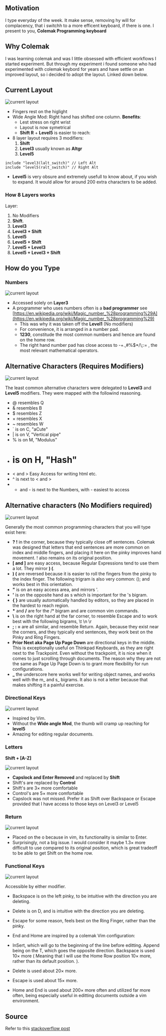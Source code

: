 ## Motivation

I type everyday of the week. It make sense, removing hy will for complacency, that i switchh to a
more efficent keyboard, if there is one. I present to you, **Colemak Programming keyboard**


## Why Colemak

I was learning colemak and was I little obsessed with efficient workflows I started experiment. But
through my experiment i found someone who had experimented with colemak keybord for years and have
settle on an improved layout, so i decided to adopt the layout. Linked down below.


## Current Layout

![current layout](./Images/layout.png)

- Fingers rest on the higlight
- Wide Angle Mod: Right hand has shifted one column. **Benefits**:
   - Lest stress on right wrist
   - Layout is now symetrical
   - **Shift R** + **Level5** is easier to reach:
- 8 layer layout requires 3 modifiers:
   1. **Shift**
   2. **Level3** usually known as **Altgr**
   3. **Level5**

```
include "level3(lalt_switch)" // Left Alt
include "level5(ralt_switch)" // Right Alt
```

- **Level5** is very obsure and extremely usefull to know about, if you wish to expand. It would
allow for around 200 extra characters to be added.


### How 8 Layers works

Layer:
  1. No Modifiers
  2. **Shift**.
  3. **Level3**
  4. **Level3 + Shift**
  5. **Level5**
  6. **Level5 + Shift**
  7. **Level5 + Level3**
  8. **Level5 + Level3 + Shift**


## How do you Type

### Numbers

![current layout](./Images/numbers.png)

- Accessed solely on **Layer3**
- A programmer who uses numbers often is a **bad programmer** see
[https://en.wikipedia.org/wiki/Magic_number_%28programming%29A](https://en.wikipedia.org/wiki/Magic_number_%28programming%29)
   - This was why it was taken off the **Level1** (No modifiers)
   - For convenience, it is arranged in a number pad.
   - **1230**, constitude the most common numbers and hence are found on the home row.
   - The right hand number pad has close access to  -+.,#%$\*/\\;:= , the most relevant mathematical operators.


## Alternative Characters (Requires Modifiers)


![current layout](./Images/alternativecharacters.png)

The least common alternative characters were delegated to **Level3** and **Level5** modifiers. They
were mapped with the followind reasoning.

- @ resembles Q
- & resembles B
- $ resembles Z
- × resembles X
- ~ resembles W
- ` is on C, "aCute"
- | is on V, "Vertical pipe"
- % is on M, "Modulus"
- # is on H, "Hash"
- < and > Easy Access for writing html etc.
- ^ is next to < and >
- + and - is next to the Numbers, with - easiest to access


## Alternative characters (No Modifiers required)

![current layout](./Images/alterntivecharacternom.png)

Generally the most common programming characters that you will type exist here:

- **? !** in the corner, because they typically close off sentences. Colemak was designed that letters that end sentences are more common on index and middle fingers, and placing it here on the pinky improves hand movement. ! also remains on its original position.
- **[ and ]** are easy access, because Regular Expressions tend to use them a lot. They mirror **) (**.
- **) (** are reversed because it is easier to roll the fingers from the pinky to the index finger. The following trigram is also very common: (); and works best in this orientation.
- **"** is on an easy access area, and mirrors '.
- **'** is on the opposite hand as s which is important for the 's bigram.
- **{ }** are usually automatically handled by editors, so they are placed in the hardest to reach region.
- **\*** and **/** are for the /\* bigram and are common vim commands.
- **\\** is on the right hand at the far corner, to resemble Escape and to work best with the following bigrams, \t \n \r
- **; : =** are all similar, and resemble Return. Again, because they exist near the corners, and they typically end sentences, they work best on the Pinky and Ring Fingers.
- **Prior Next aka Page Up Page Down** are directional keys in the middle. This is exceptionally useful on Thinkpad Keyboards, as they are right next to the Trackpoint. Even without the trackpoint, it is nice when it comes to just scrolling through documents. The reason why they are not the same as Page Up Page Down is to grant more flexibility for run configurations.
- **_** the underscore here works well for writing object names, and works well with the m_ and s_ bigrams. It also is not a letter because that makes shifting it a painful exercise.

### Directional Keys

![current layout](./Images/directionalkeys.png)

- Inspired by Vim.
- Without the **Wide angle Mod**, the thumb will cramp up reaching for **level5**
- Amazing for editing regular documents.


### Letters

**Shift + [A-Z]**

![current layout](./Images/letters.png)

- **Capslock and Enter Removed** and replaced by **Shift**
- Shift's are replaced by **Control**
- Shift's are 3× more comfortable
- Control's are 5× more comfortable
- Capslock was not missed. Prefer it as Shift over Backspace or Escape provided that I have access to those keys on Level3 or Level5


### Return


![current layout](./Images/return.png)

- Placed on the o because in vim, its functionality is similar to Enter.
- Surprisingly, not a big issue. I would consider it maybe 1.3× more difficult to use compared to its original position, which is great tradeoff to be able to get Shift on the home row.

### Functional Keys


![current layout](./Images/functionalkeys.png)

Accessible by either modifier.

- Backspace is on the left pinky, to be intuitive with the direction you are deleting.

- Delete is on D, and is intuitive with the direction you are deleting.

- Escape for some reason, feels best on the Ring Finger, rather than the pinky.

- End and Home are inspired by a colemak Vim configuration:

- InSert, which will go to the beginning of the line before editting.
Append being on the T, which goes the opposite direction.
Backspace is used 10× more ( Meaning that I will use the Home Row position 10× more, rather than its default position. ).

- Delete is used about 20× more.

- Escape is used about 15× more.

- Home and End is used about 200× more often and utilized far more often, being especially useful in editting documents outside a vim environment.


## Source

Refer to this [stackoverflow
post](https://stackoverflow.com/questions/14981498/modified-colemak-for-programming)
